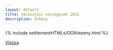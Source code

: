 ```yaml
---
layout: default
title: Választási névjegyzék 2022
description: Örkény
---
```


{% include settlementHTMLs/OOXrkeeny.html %}

[Vissza](../)